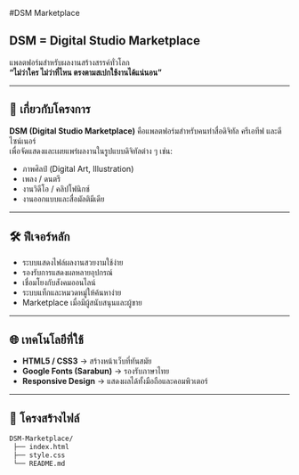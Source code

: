 #DSM Marketplace  
## DSM = Digital Studio Marketplace  

แพลตฟอร์มสำหรับผลงานสร้างสรรค์ทั่วโลก  
**“ไม่ว่าใคร ไม่ว่าที่ไหน ตรงตามสเปกใช้งานได้แน่นอน”**  

---

## 🎨 เกี่ยวกับโครงการ  
**DSM (Digital Studio Marketplace)** คือแพลตฟอร์มสำหรับคนทำสื่อดิจิทัล ครีเอทีฟ และดีไซน์เนอร์  
เพื่อจัดแสดงและเผยแพร่ผลงานในรูปแบบดิจิทัลต่าง ๆ เช่น:  

- ภาพศิลป์ (Digital Art, Illustration)  
- เพลง / ดนตรี  
- งานวิดีโอ / คลิปโฟนิกซ์  
- งานออกแบบและสื่อมัลติมีเดีย  

---

## 🛠 ฟีเจอร์หลัก  
- ระบบแสดงไฟล์ผลงานสวยงามใช้ง่าย  
- รองรับการแสดงผลหลายอุปกรณ์  
- เชื่อมโยงกับสังคมออนไลน์  
- ระบบแท็กและหมวดหมู่ให้ค้นหาง่าย  
- Marketplace เมื่อมีผู้สนับสนุนและผู้ขาย  

---

## 🌐 เทคโนโลยีที่ใช้  
- **HTML5 / CSS3** → สร้างหน้าเว็บที่ทันสมัย  
- **Google Fonts (Sarabun)** → รองรับภาษาไทย  
- **Responsive Design** → แสดงผลได้ทั้งมือถือและคอมพิวเตอร์  

---

## 📂 โครงสร้างไฟล์  
```bash
DSM-Marketplace/
 ├── index.html
 ├── style.css
 └── README.md
